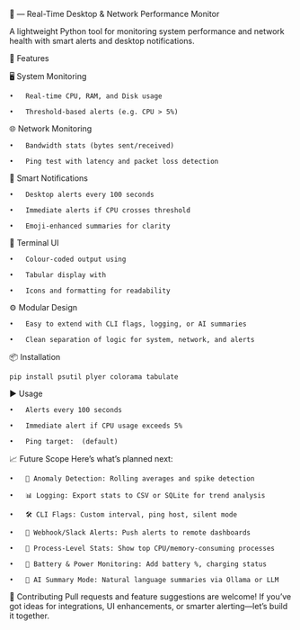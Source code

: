 📘  — Real-Time Desktop & Network Performance Monitor

A lightweight Python tool for monitoring system performance and network health with smart alerts and desktop notifications.

🚀 Features

🖥️ System Monitoring
  
    • 	Real-time CPU, RAM, and Disk usage
  
    • 	Threshold-based alerts (e.g. CPU > 5%)

🌐 Network Monitoring
  
    • 	Bandwidth stats (bytes sent/received)
  
    • 	Ping test with latency and packet loss detection

🔔 Smart Notifications
  
    •   Desktop alerts every 100 seconds
  
    • 	Immediate alerts if CPU crosses threshold
  
    • 	Emoji-enhanced summaries for clarity

🎨 Terminal UI
 
    • 	Colour-coded output using 
 
    • 	Tabular display with 
  
    • 	Icons and formatting for readability

⚙️ Modular Design
  
    • 	Easy to extend with CLI flags, logging, or AI summaries
 
    • 	Clean separation of logic for system, network, and alerts

📦 Installation
  
    pip install psutil plyer colorama tabulate

▶️ Usage
 
    • 	Alerts every 100 seconds
 
    • 	Immediate alert if CPU usage exceeds 5%
  
    • 	Ping target:  (default)

📈 Future Scope
Here’s what’s planned next:
  
    • 	🧠 Anomaly Detection: Rolling averages and spike detection
 
    • 	📊 Logging: Export stats to CSV or SQLite for trend analysis
 
    • 	🛠️ CLI Flags: Custom interval, ping host, silent mode
 
    • 	🔗 Webhook/Slack Alerts: Push alerts to remote dashboards
 
    • 	🧪 Process-Level Stats: Show top CPU/memory-consuming processes
 
    • 	🔋 Battery & Power Monitoring: Add battery %, charging status
 
    • 	🧠 AI Summary Mode: Natural language summaries via Ollama or LLM

🤝 Contributing
      Pull requests and feature suggestions are welcome! If you’ve got ideas for integrations, UI enhancements, or smarter alerting—let’s build it together.

